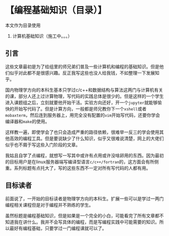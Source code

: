 # 【编程基础知识（目录）】

本文作为目录使用

1. 计算机基础知识（施工中。。。）

## 引言

这些文章最初是为了给组里的师兄弟们普及一些计算机和编程的基础知识。但是他们似乎对此都不是很感兴趣。反正我写这些也没人给我钱，不如整理一下发展知乎。

国内物理学方向的本科生基本只学过c/c++和数据结构与算法这两门与计算机有关的课，部分人还上过计算物理，写代码的实践总体是很少的。但是这样的一个学生进入课题组之后，立刻就要他开始干活。实验方向还好，开一个`jupyter`就能够愉快的开始写代码了。但是计算方向，一般都是师兄教你下一个`xshell`或者`mobaxterm`，然后连到服务器上，用完全没有配置的`vim`开始写代码，还要你学会编译器和`make`的使用。

这样教一遍，即使学会了也只会造成严重的路径依赖，很难举一反三的学会使用其他高效的编程工具。但是要说缺少了什么知识，似乎又很难说清楚，网上的大佬们似乎也不屑于写这些入门阶段的文章。

我姑且自学了点编程，就想写一写其中或许有点用或许没啥卵用的东西。因为最初的目标用户是在linux服务器端写编译型语言`c/c++/fortran`的，这方面会有所侧重。系列标题有点托大了，写的这些东西不一定对所有写代码的人都有用。

## 目标读者

前面说了，一开始的目标读者是物理学方向的本科生。扩展一些可以是学过一两门编程相关课程但是对于编程并不熟练的学生。

虽然标题是编程基础知识，但是如果是一个完全的小白，可能看完了所有文章都不知道我在讲什么。我并不会写具体的编程，而是写编程实践中可能需要的知识。所以最好有编程基础，只要学过一门编程课就可以了。
